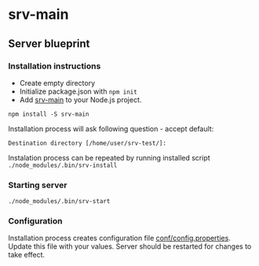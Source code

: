 # srv-main
## Server blueprint

### Installation instructions
- Create empty directory
- Initialize package.json with `npm init`
- Add [srv-main](https://github.com/Aleksandras-Novikovas/srv-main) to your Node.js project.
```
npm install -S srv-main
```
Installation process will ask following question - accept default:
```
Destination directory [/home/user/srv-test/]:
```

Instalation process can be repeated by running installed script `./node_modules/.bin/srv-install`

### Starting server
```
./node_modules/.bin/srv-start
```

### Configuration
Installation process creates configuration file [conf/config.properties](conf/config.properties).
Update this file with your values.
Server should be restarted for changes to take effect.

